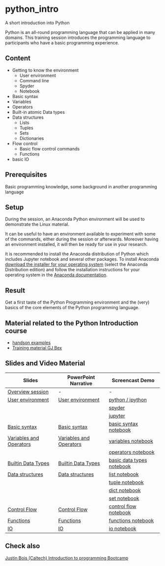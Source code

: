 # python_intro
A short introduction into Python

Python is an all-round programming language that can be applied in many domains. 
This training session introduces the programming language to participants who have a basic programming experience. 

## Content

- Getting to know the environment
   - User environment
   - Command line
   - Spyder
   - Notebook
- Basic syntax 
- Variables
- Operators 
- Built-in atomic Data types
- Data structures
   - Lists 
   - Tuples 
   - Sets 
   - Dictionaries
- Flow control
   - Basic flow control commands
   - Functions
- basic IO

## Prerequisites

Basic programming knowledge, some background in another programming language

## Setup

During the session, an Anaconda Python environment will be used to demonstrate the Linux material.

It can be useful to have an environment available to experiment with some of the commands, either during the session or afterwards. Moreover having an environment installed, it will then be ready for use in your research.

It is recommended to install the Anaconda distribution of Python which includes Jupyter notebook and several other packages. To install Anaconda [download the installer for your operating system](https://docs.anaconda.com/anaconda/) (select the Anaconda Distribution edition) and follow the installation instructions for your operating system in the [Anaconda documentation](https://docs.anaconda.com/anaconda/install/).

## Result

Get a first taste of the Python Programming environment and the (very) basics of the core elements of the Python programming language.


## Material related to the Python Introduction course

* [handson examples](https://github.com/franklbvp/python_intro/blob/main/docs/PythonIntro.zip)
* [Training material GJ Bex](https://github.com/gjbex/training-material/tree/master/Python)

## Slides and Video Material

|Slides | PowerPoint Narrative | Screencast Demo |
|------------ | -------------------- | -----------------------|
|[Overview session](https://github.com/franklbvp/python_intro/blob/main/docs/Python_asASecondLanguage_overview.pdf) | - | - |
| [User environment](https://github.com/franklbvp/python_intro/blob/main/docs/Python_intro-userEnvironments.pdf) | [User environment](https://kuleuven.mediaspace.kaltura.com/media/Python_intro-userEnvironments-nar/1_80q2k5xe) | [python / ipython](https://kuleuven.mediaspace.kaltura.com/media/demo_python_ipython_cli/1_rck4ajz7) |
| []() | []() | [spyder](https://kuleuven.mediaspace.kaltura.com/media/demo_spyder_start/1_9fqn24qw) |
| []() | []() | [jupyter](https://kuleuven.mediaspace.kaltura.com/media/demo_jupyter_start/1_jftaak04) |
| [Basic syntax](https://github.com/franklbvp/python_intro/blob/main/docs/Python_intro-programming-syntax.pdf) | [Basic syntax](https://kuleuven.mediaspace.kaltura.com/media/Python_intro-programming-syntax-nar/1_viacj08j) | [basic syntax notebook](https://kuleuven.mediaspace.kaltura.com/media/nb_basic_syntax/1_fn6a67qc) |
| [Variables and Operators](https://github.com/franklbvp/python_intro/blob/main/docs/Python_intro-programming-variables_operators.pdf) | [Variables and Operators](https://kuleuven.mediaspace.kaltura.com/media/Python_intro-programming-variables_operators-nar/1_zizjpzpg) | [variables notebook](https://kuleuven.mediaspace.kaltura.com/media/nb_variables/1_t6xjvi4a) |
| []() | []() | [operators notebook](https://kuleuven.mediaspace.kaltura.com/media/nb_operators/1_37tfyzhz) |
| [Builtin Data Types](https://github.com/franklbvp/python_intro/blob/main/docs/Python_intro-programming-builtin_datatypes.pdf) | [Builtin Data Types](https://kuleuven.mediaspace.kaltura.com/media/Python_intro-programming-builtin_datatypes-nar/1_jdbwcry1) | [basic data types notebook](https://kuleuven.mediaspace.kaltura.com/media/nb_basic_datatypes/1_jg6fcge2) |
| [Data structures](https://github.com/franklbvp/python_intro/blob/main/docs/Python_intro-programming-datastructures.pdf) | [Data structures](https://kuleuven.mediaspace.kaltura.com/media/Python_intro-programming-datastructures-nar/1_1as7ffsg) | [list notebook](https://kuleuven.mediaspace.kaltura.com/media/nb_list/1_31mycq3a) |
| []() | []() | [tuple notebook](https://kuleuven.mediaspace.kaltura.com/media/nb_tuple/1_gbxvbbbn) |
| []() | []() | [dict notebook](https://kuleuven.mediaspace.kaltura.com/media/nb_dict/1_j0g2oice) |
| []() | []() | [set notebook](https://kuleuven.mediaspace.kaltura.com/media/nb_set/1_k6wlu19h) |
| [Control Flow](https://github.com/franklbvp/python_intro/blob/main/docs/Python_intro-programming-control_flow.pdf) | [Control Flow](https://kuleuven.mediaspace.kaltura.com/media/Python_intro-programming-control_flow-nar/1_d9zn2v7e) | [control flow notebook](https://kuleuven.mediaspace.kaltura.com/media/nb_control_flow/1_l1878qen) |
| [Functions](https://github.com/franklbvp/python_intro/blob/main/docs/Python_intro-programming-functions.pdf) | [Functions](https://kuleuven.mediaspace.kaltura.com/media/Python_intro-programming-functions-nar/1_okiulncn) | [functions notebook](https://kuleuven.mediaspace.kaltura.com/media/nb_functions/1_oxi6cqmc) |
| [IO](https://github.com/franklbvp/python_intro/blob/main/docs/Python_intro-programming-io.pdf) | [IO](https://kuleuven.mediaspace.kaltura.com/media/Python_intro-programming-io-nar/1_nl2cbb5q) | [io notebook](https://kuleuven.mediaspace.kaltura.com/media/nb_io.mp4/1_474ihzea) |


## Check also
[Justin Bois (Caltech) Introduction to programming Bootcamp](https://justinbois.github.io/bootcamp/2022/)
